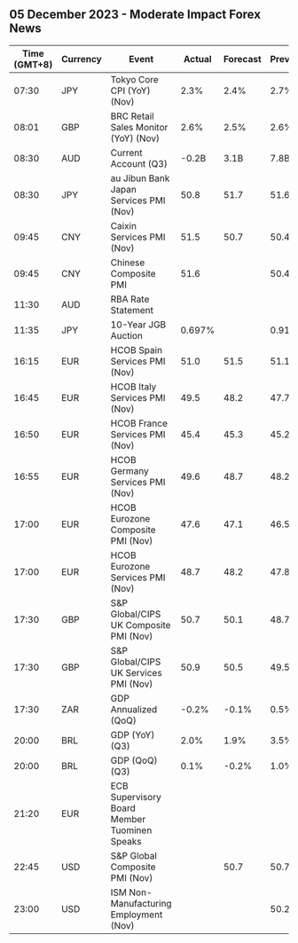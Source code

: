 ## 05 December 2023 - Moderate Impact Forex News

| Time (GMT+8) | Currency | Event | Actual | Forecast | Previous |
|------|----------|-------|--------|----------|----------|
| 07:30 | JPY | Tokyo Core CPI (YoY) (Nov) | 2.3% | 2.4% | 2.7% |
| 08:01 | GBP | BRC Retail Sales Monitor (YoY) (Nov) | 2.6% | 2.5% | 2.6% |
| 08:30 | AUD | Current Account (Q3) | -0.2B | 3.1B | 7.8B |
| 08:30 | JPY | au Jibun Bank Japan Services PMI (Nov) | 50.8 | 51.7 | 51.6 |
| 09:45 | CNY | Caixin Services PMI (Nov) | 51.5 | 50.7 | 50.4 |
| 09:45 | CNY | Chinese Composite PMI | 51.6 |  | 50.4 |
| 11:30 | AUD | RBA Rate Statement |  |  |  |
| 11:35 | JPY | 10-Year JGB Auction | 0.697% |  | 0.910% |
| 16:15 | EUR | HCOB Spain Services PMI (Nov) | 51.0 | 51.5 | 51.1 |
| 16:45 | EUR | HCOB Italy Services PMI (Nov) | 49.5 | 48.2 | 47.7 |
| 16:50 | EUR | HCOB France Services PMI (Nov) | 45.4 | 45.3 | 45.2 |
| 16:55 | EUR | HCOB Germany Services PMI (Nov) | 49.6 | 48.7 | 48.2 |
| 17:00 | EUR | HCOB Eurozone Composite PMI (Nov) | 47.6 | 47.1 | 46.5 |
| 17:00 | EUR | HCOB Eurozone Services PMI (Nov) | 48.7 | 48.2 | 47.8 |
| 17:30 | GBP | S&P Global/CIPS UK Composite PMI (Nov) | 50.7 | 50.1 | 48.7 |
| 17:30 | GBP | S&P Global/CIPS UK Services PMI (Nov) | 50.9 | 50.5 | 49.5 |
| 17:30 | ZAR | GDP Annualized (QoQ) | -0.2% | -0.1% | 0.5% |
| 20:00 | BRL | GDP (YoY) (Q3) | 2.0% | 1.9% | 3.5% |
| 20:00 | BRL | GDP (QoQ) (Q3) | 0.1% | -0.2% | 1.0% |
| 21:20 | EUR | ECB Supervisory Board Member Tuominen Speaks |  |  |  |
| 22:45 | USD | S&P Global Composite PMI (Nov) |  | 50.7 | 50.7 |
| 23:00 | USD | ISM Non-Manufacturing Employment (Nov) |  |  | 50.2 |
